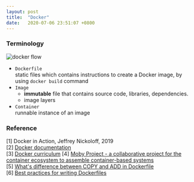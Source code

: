 ```yaml
---
layout: post
title:  "Docker"
date:   2020-07-06 23:51:07 +0800
---
```


### Terminology

![docker flow](https://jfrog--c.eu12.content.force.com/servlet/servlet.ImageServer?id=0151r000006uDeS&oid=00D20000000M3v0&lastMod=1584629589000)

- `Dockerfile` <br>
    static files which contains instructions to create a Docker image, by using `docker build` command
- `Image` <br>
  - <b> immutable</b> file that contains source code, libraries, dependencies.
  - image layers
- `Container`<br>
    runnable instance of an image

### Reference

[1] Docker in Action, Jeffrey Nickoloff, 2019 <br>
[2] [Docker documentation](https://docs.docker.com/) <br>
[3] [Docker curriculum](https://github.com/prakhar1989/docker-curriculum)
[4] [Moby Project - a collaborative project for the container ecosystem to assemble container-based systems](https://github.com/moby/moby/blob/master/image/spec/v1.md) <br>
[5] [What's difference between COPY and ADD in Dockerfile](https://stackoverflow.com/questions/24958140/what-is-the-difference-between-the-copy-and-add-commands-in-a-dockerfile) <br>
[6] [Best practices for writing Dockerfiles](https://docs.docker.com/develop/develop-images/dockerfile_best-practices/) <br>
